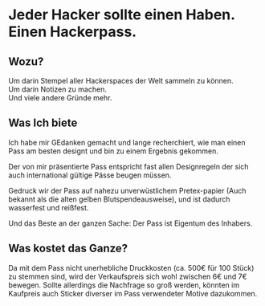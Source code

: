 # Jeder Hacker sollte einen Haben. Einen Hackerpass.

## Wozu?

Um darin Stempel aller Hackerspaces der Welt sammeln zu können.  
Um darin Notizen zu machen.  
Und viele andere Gründe mehr.

## Was Ich biete

Ich habe mir GEdanken gemacht und lange recherchiert, wie man einen Pass am
besten designt und bin zu einem Ergebnis gekommen.

Der von mir präsentierte Pass entspricht fast allen Designregeln der sich auch
international gültige Pässe beugen müssen.

Gedruck wir der Pass auf nahezu unverwüstlichem Pretex-papier (Auch bekannt als
die alten gelben Blutspendeausweise), und ist dadurch wasserfest und reißfest.

Und das Beste an der ganzen Sache: Der Pass ist Eigentum des Inhabers.

## Was kostet das Ganze?

Da mit dem Pass nicht unerhebliche Druckkosten (ca. 500€ für 100 Stück)
zu stemmen sind, wird der Verkaufspreis sich wohl zwischen 6€ und 7€ bewegen.
Sollte allerdings die Nachfrage so groß werden, könnten im Kaufpreis auch
Sticker diverser im Pass verwendeter Motive dazukommen.
